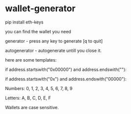 # wallet-generator

pip install eth-keys

you can find the wallet you need

generator - press any key to generate [q to quit]

autogenerator - autogenerate untill you close it.

here are some templates:

if address.startswith("0x00000") and address.endswith(""):

if address.startswith("0x") and address.endswith("00000"):

Numbers: 0, 1, 2, 3, 4, 5, 6, 7, 8, 9

Letters: A, B, C, D, E, F

Wallets are case sensitive.

